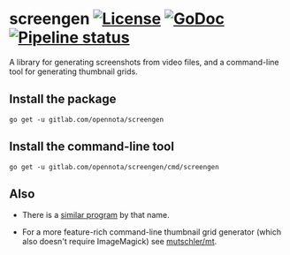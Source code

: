 screengen [![License](http://img.shields.io/:license-gpl3-blue.svg)](http://www.gnu.org/licenses/gpl-3.0.html) [![GoDoc](https://godoc.org/gitlab.com/opennota/screengen?status.svg)](http://godoc.org/gitlab.com/opennota/screengen) [![Pipeline status](https://gitlab.com/opennota/screengen/badges/master/pipeline.svg)](https://gitlab.com/opennota/screengen/commits/master)
=========

A library for generating screenshots from video files, and a command-line tool for generating thumbnail grids.

## Install the package

    go get -u gitlab.com/opennota/screengen

## Install the command-line tool

    go get -u gitlab.com/opennota/screengen/cmd/screengen

## Also

* There is a [similar program](http://kochkin.tk/doku.php/screengen/start) by that name.

* For a more feature-rich command-line thumbnail grid generator (which also doesn't require ImageMagick) see [mutschler/mt](https://github.com/mutschler/mt).
